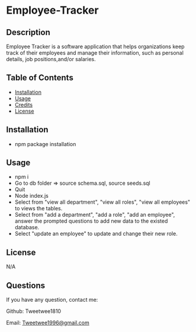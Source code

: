 # Employee-Tracker
## Description 
Employee Tracker is a software application that helps organizations keep track of their employees and manage their information, such as personal details, job positions,and/or salaries. 

## Table of Contents 
- [Installation](#installation)
- [Usage](#usage)
- [Credits](#credits)
- [License](#license)

## Installation 
- npm package installation 
## Usage 
- npm i
- Go to db folder => source schema.sql, source seeds.sql
- Quit 
- Node index.js 
- Select from "view all department", "view all roles", "view all employees" to views the tables.
- Select from "add a department", "add a role", "add an employee", answer the prompted questions to add new data to the existed database. 
- Select "update an employee" to update and change their new role. 

## License 
N/A
## Questions 

If you have any question, contact me:

Github: Tweetwee1810

Email: Tweetwee1996@gmail.com
